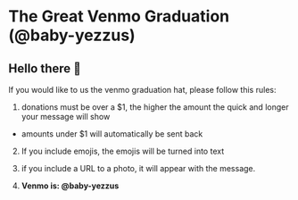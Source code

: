# The Great Venmo Graduation (@baby-yezzus)

## Hello there :wave:

If you would like to us the venmo graduation hat, please follow this rules:

1) donations must be over a $1, the higher the amount the quick and longer your message will show
  
  * amounts under $1 will automatically be sent back
  
2) If you include emojis, the emojis will be turned into text

3) if you include a URL to a photo, it will appear with the message.

4) **Venmo is: @baby-yezzus**

